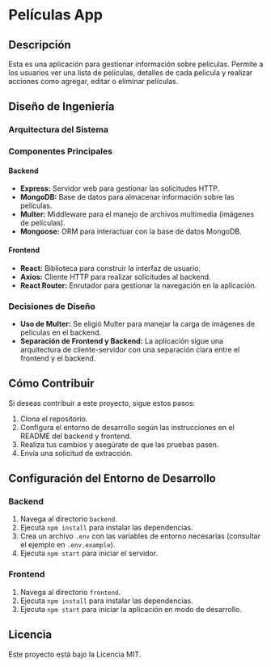 # Películas App

## Descripción

Esta es una aplicación para gestionar información sobre películas. Permite a los usuarios ver una lista de películas, detalles de cada película y realizar acciones como agregar, editar o eliminar películas.

## Diseño de Ingeniería

### Arquitectura del Sistema


### Componentes Principales

#### Backend

- **Express:** Servidor web para gestionar las solicitudes HTTP.
- **MongoDB:** Base de datos para almacenar información sobre las películas.
- **Multer:** Middleware para el manejo de archivos multimedia (imágenes de películas).
- **Mongoose:** ORM para interactuar con la base de datos MongoDB.

#### Frontend

- **React:** Biblioteca para construir la interfaz de usuario.
- **Axios:** Cliente HTTP para realizar solicitudes al backend.
- **React Router:** Enrutador para gestionar la navegación en la aplicación.

### Decisiones de Diseño

- **Uso de Multer:** Se eligió Multer para manejar la carga de imágenes de películas en el backend.
- **Separación de Frontend y Backend:** La aplicación sigue una arquitectura de cliente-servidor con una separación clara entre el frontend y el backend.

## Cómo Contribuir

Si deseas contribuir a este proyecto, sigue estos pasos:

1. Clona el repositorio.
2. Configura el entorno de desarrollo según las instrucciones en el README del backend y frontend.
3. Realiza tus cambios y asegúrate de que las pruebas pasen.
4. Envía una solicitud de extracción.

## Configuración del Entorno de Desarrollo

### Backend

1. Navega al directorio `backend`.
2. Ejecuta `npm install` para instalar las dependencias.
3. Crea un archivo `.env` con las variables de entorno necesarias (consultar el ejemplo en `.env.example`).
4. Ejecuta `npm start` para iniciar el servidor.

### Frontend

1. Navega al directorio `frontend`.
2. Ejecuta `npm install` para instalar las dependencias.
3. Ejecuta `npm start` para iniciar la aplicación en modo de desarrollo.

## Licencia

Este proyecto está bajo la Licencia MIT.

